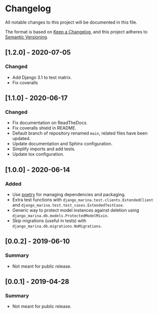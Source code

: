# Changelog

All notable changes to this project will be documented in this file.

The format is based on [Keep a Changelog](https://keepachangelog.com/en/1.0.0/),
and this project adheres to [Semantic Versioning](https://semver.org/spec/v2.0.0.html).

## [1.2.0] - 2020-07-05
### Changed
- Add Django 3.1 to test matrix.
- Fix coveralls

## [1.1.0] - 2020-06-17
### Changed
- Fix documentation on ReadTheDocs.
- Fix coveralls shield in README.
- Default branch of repository renamed `main`, related files have been updated.
- Update documentation and Sphinx configuration.
- Simplify imports and add tests. 
- Update tox configuration.

## [1.0.0] - 2020-06-14

### Added
- Use [poetry](https://python-poetry.org) for managing dependencies and packaging.
- Extra test functions with `django_marina.test.clients.ExtendedClient` and `django_marina.test.test_cases.ExtendedTestCase`.
- Generic way to protect model instances against deletion using `django_marina.db.models.ProtectedModelMixin`.
- Skip migrations (useful in tests) with `django_marina.db.migrations.NoMigrations`.

## [0.0.2] - 2019-06-10

### Summary
- Not meant for public release.

## [0.0.1] - 2019-04-28

### Summary
- Not meant for public release.
